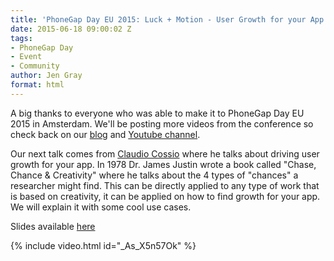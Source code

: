 ```yaml
---
title: 'PhoneGap Day EU 2015: Luck + Motion - User Growth for your App'
date: 2015-06-18 09:00:02 Z
tags:
- PhoneGap Day
- Event
- Community
author: Jen Gray
format: html
---
```


A big thanks to everyone who was able to make it to PhoneGap Day EU 2015 in Amsterdam. We'll be posting more videos from the conference so check back on our [blog](https://phonegap.com/blog/tag/phonegap-day/) and [Youtube channel](https://www.youtube.com/user/PhoneGap).

Our next talk comes from [Claudio Cossio](https://twitter.com/ccossio) where he talks about driving user growth for your app. In 1978 Dr. James Justin wrote a book called "Chase, Chance & Creativity" where he talks about the 4 types of "chances" a researcher might find. This can be directly applied to any type of work that is based on creativity, it can be applied on how to find growth for your app. We will explain it with some cool use cases.

Slides available [here](http://www.slideshare.net/ccossio/phone-gap-day-europe-2015)

{% include video.html id="_As_X5n57Ok" %}

